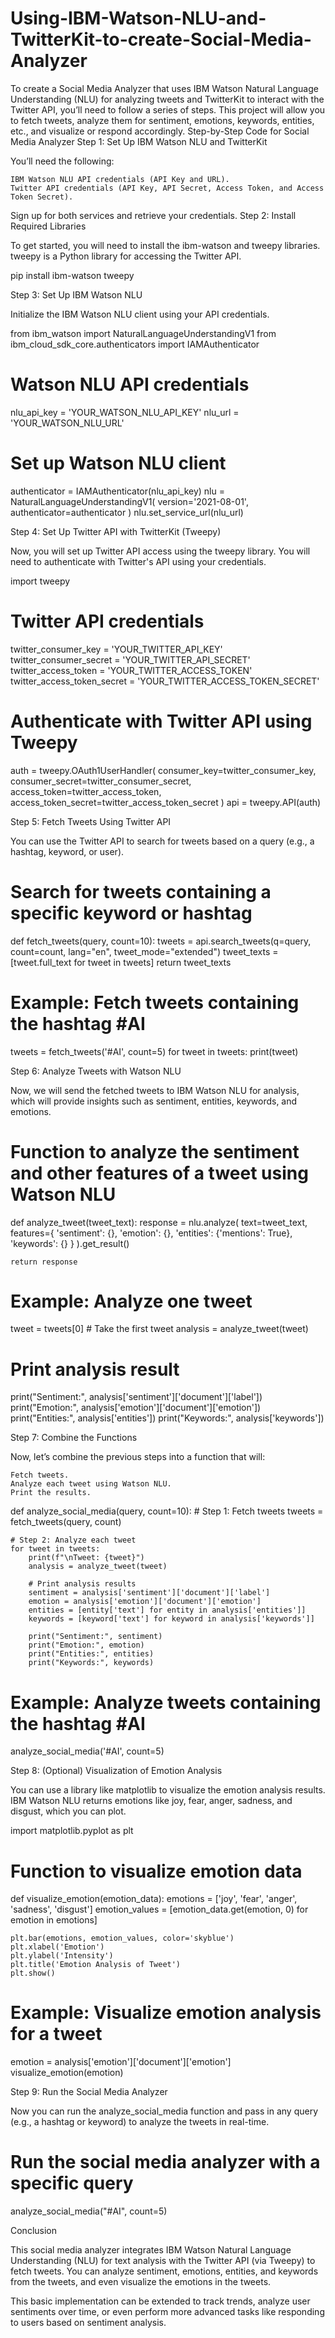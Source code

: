# Using-IBM-Watson-NLU-and-TwitterKit-to-create-Social-Media-Analyzer
To create a Social Media Analyzer that uses IBM Watson Natural Language Understanding (NLU) for analyzing tweets and TwitterKit to interact with the Twitter API, you’ll need to follow a series of steps. This project will allow you to fetch tweets, analyze them for sentiment, emotions, keywords, entities, etc., and visualize or respond accordingly.
Step-by-Step Code for Social Media Analyzer
Step 1: Set Up IBM Watson NLU and TwitterKit

You’ll need the following:

    IBM Watson NLU API credentials (API Key and URL).
    Twitter API credentials (API Key, API Secret, Access Token, and Access Token Secret).

Sign up for both services and retrieve your credentials.
Step 2: Install Required Libraries

To get started, you will need to install the ibm-watson and tweepy libraries. tweepy is a Python library for accessing the Twitter API.

pip install ibm-watson tweepy

Step 3: Set Up IBM Watson NLU

Initialize the IBM Watson NLU client using your API credentials.

from ibm_watson import NaturalLanguageUnderstandingV1
from ibm_cloud_sdk_core.authenticators import IAMAuthenticator

# Watson NLU API credentials
nlu_api_key = 'YOUR_WATSON_NLU_API_KEY'
nlu_url = 'YOUR_WATSON_NLU_URL'

# Set up Watson NLU client
authenticator = IAMAuthenticator(nlu_api_key)
nlu = NaturalLanguageUnderstandingV1(
    version='2021-08-01',
    authenticator=authenticator
)
nlu.set_service_url(nlu_url)

Step 4: Set Up Twitter API with TwitterKit (Tweepy)

Now, you will set up Twitter API access using the tweepy library. You will need to authenticate with Twitter's API using your credentials.

import tweepy

# Twitter API credentials
twitter_consumer_key = 'YOUR_TWITTER_API_KEY'
twitter_consumer_secret = 'YOUR_TWITTER_API_SECRET'
twitter_access_token = 'YOUR_TWITTER_ACCESS_TOKEN'
twitter_access_token_secret = 'YOUR_TWITTER_ACCESS_TOKEN_SECRET'

# Authenticate with Twitter API using Tweepy
auth = tweepy.OAuth1UserHandler(
    consumer_key=twitter_consumer_key,
    consumer_secret=twitter_consumer_secret,
    access_token=twitter_access_token,
    access_token_secret=twitter_access_token_secret
)
api = tweepy.API(auth)

Step 5: Fetch Tweets Using Twitter API

You can use the Twitter API to search for tweets based on a query (e.g., a hashtag, keyword, or user).

# Search for tweets containing a specific keyword or hashtag
def fetch_tweets(query, count=10):
    tweets = api.search_tweets(q=query, count=count, lang="en", tweet_mode="extended")
    tweet_texts = [tweet.full_text for tweet in tweets]
    return tweet_texts

# Example: Fetch tweets containing the hashtag #AI
tweets = fetch_tweets('#AI', count=5)
for tweet in tweets:
    print(tweet)

Step 6: Analyze Tweets with Watson NLU

Now, we will send the fetched tweets to IBM Watson NLU for analysis, which will provide insights such as sentiment, entities, keywords, and emotions.

# Function to analyze the sentiment and other features of a tweet using Watson NLU
def analyze_tweet(tweet_text):
    response = nlu.analyze(
        text=tweet_text,
        features={
            'sentiment': {},
            'emotion': {},
            'entities': {'mentions': True},
            'keywords': {}
        }
    ).get_result()
    
    return response

# Example: Analyze one tweet
tweet = tweets[0]  # Take the first tweet
analysis = analyze_tweet(tweet)

# Print analysis result
print("Sentiment:", analysis['sentiment']['document']['label'])
print("Emotion:", analysis['emotion']['document']['emotion'])
print("Entities:", analysis['entities'])
print("Keywords:", analysis['keywords'])

Step 7: Combine the Functions

Now, let’s combine the previous steps into a function that will:

    Fetch tweets.
    Analyze each tweet using Watson NLU.
    Print the results.

def analyze_social_media(query, count=10):
    # Step 1: Fetch tweets
    tweets = fetch_tweets(query, count)

    # Step 2: Analyze each tweet
    for tweet in tweets:
        print(f"\nTweet: {tweet}")
        analysis = analyze_tweet(tweet)
        
        # Print analysis results
        sentiment = analysis['sentiment']['document']['label']
        emotion = analysis['emotion']['document']['emotion']
        entities = [entity['text'] for entity in analysis['entities']]
        keywords = [keyword['text'] for keyword in analysis['keywords']]

        print("Sentiment:", sentiment)
        print("Emotion:", emotion)
        print("Entities:", entities)
        print("Keywords:", keywords)

# Example: Analyze tweets containing the hashtag #AI
analyze_social_media('#AI', count=5)

Step 8: (Optional) Visualization of Emotion Analysis

You can use a library like matplotlib to visualize the emotion analysis results. IBM Watson NLU returns emotions like joy, fear, anger, sadness, and disgust, which you can plot.

import matplotlib.pyplot as plt

# Function to visualize emotion data
def visualize_emotion(emotion_data):
    emotions = ['joy', 'fear', 'anger', 'sadness', 'disgust']
    emotion_values = [emotion_data.get(emotion, 0) for emotion in emotions]

    plt.bar(emotions, emotion_values, color='skyblue')
    plt.xlabel('Emotion')
    plt.ylabel('Intensity')
    plt.title('Emotion Analysis of Tweet')
    plt.show()

# Example: Visualize emotion analysis for a tweet
emotion = analysis['emotion']['document']['emotion']
visualize_emotion(emotion)

Step 9: Run the Social Media Analyzer

Now you can run the analyze_social_media function and pass in any query (e.g., a hashtag or keyword) to analyze the tweets in real-time.

# Run the social media analyzer with a specific query
analyze_social_media("#AI", count=5)

Conclusion

This social media analyzer integrates IBM Watson Natural Language Understanding (NLU) for text analysis with the Twitter API (via Tweepy) to fetch tweets. You can analyze sentiment, emotions, entities, and keywords from the tweets, and even visualize the emotions in the tweets.

This basic implementation can be extended to track trends, analyze user sentiments over time, or even perform more advanced tasks like responding to users based on sentiment analysis.
